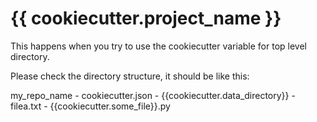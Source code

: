 # {{ cookiecutter.project_name }}

This happens when you try to use the cookiecutter variable for top level directory.

Please check the directory structure, it should be like this:

my_repo_name
      - cookiecutter.json
      - {{cookiecutter.data_directory}}
            - filea.txt
      - {{cookiecutter.some_file}}.py
